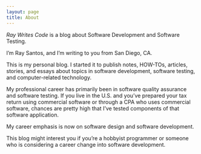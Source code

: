 ```yaml
---
layout: page
title: About
---
```


*Ray Writes Code* is a blog about Software Development and Software Testing.

I’m Ray Santos, and I’m writing to you from San Diego, CA.

This is my personal blog. I started it to publish notes, HOW-TOs, articles, stories, and essays about topics in software development, software testing, and computer-related technology.

My professional career has primarily been in software quality assurance and software testing. If you live in the U.S. and you’ve prepared your tax return using commercial software or through a CPA who uses commercial software, chances are pretty high that I’ve tested components of that software application.

My career emphasis is now on software design and software development.

This blog might interest you if you’re a hobbyist programmer or someone who is considering a career change into software development.
